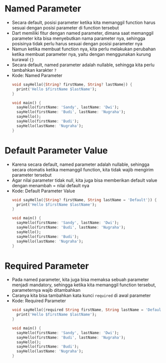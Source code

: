 # Named Parameter
* Secara default, posisi parameter ketika kita memanggil function harus sesuai dengan posisi parameter di function tersebut
* Dart memiliki fitur dengan named parameter, dimana saat memanggil parameter kita bisa menyebutkan nama parameter nya, sehingga posisinya tidak perlu harus sesuai dengan posisi parameter nya
* Namun ketika membuat function nya, kita perlu melakukan perubahan ketika membuat parameter nya, yaitu dengan menggunakan kurung kurawal ``` {} ```
* Secara default, named parameter adalah nullable, sehingga kita perlu tambahkan karakter ``` ? ```
* Kode: Named Parameter
  ```dart
  void sayHello({String? firstName, String? lastName}) {
    print('Hello $firstName $lastName');
  }

  void main() {
    sayHello(firstName: 'Sandy', lastName: 'Dwi');
    sayHello(firstName: 'Budi', lastName: 'Nugraha');
    sayHello();
    sayHello(firstName: 'Budi');
    sayHello(lastName: 'Nugraha');
  }
  ```

# Default Parameter Value
* Karena secara default, named parameter adalah nullable, sehingga secara otomatis ketika memanggil function, kita tidak wajib mengirim parameter tersebut
* Agar nilai parameter tidak null, kita juga bisa memberikan default value dengan menambah = nilai default nya
* Kode: Default Parameter Value
  ```dart
  void sayHello({String? firstName, String lastName = 'Default'}) {
    print('Hello $firstName $lastName');
  }

  void main() {
    sayHello(firstName: 'Sandy', lastName: 'Dwi');
    sayHello(firstName: 'Budi', lastName: 'Nugraha');
    sayHello();
    sayHello(firstName: 'Budi');
    sayHello(lastName: 'Nugraha');
  }
  ```

# Required Parameter
* Pada named parameter, kita juga bisa memaksa sebuah parameter menjadi mandatory, sehingga ketika kita memanggil function tersebut, parameternya wajib ditambahkan
* Caranya kita bisa tambahkan kata kunci ``` required ``` di awal parameter
* Kode: Required Parameter
  ```dart
  void sayHello({required String firstName, String lastName = 'Default'}) {
    print('Hello $firstName $lastName');
  }

  void main() {
    sayHello(firstName: 'Sandy', lastName: 'Dwi');
    sayHello(firstName: 'Budi', lastName: 'Nugraha');
    sayHello();
    sayHello(firstName: 'Budi');
    sayHello(lastName: 'Nugraha');
  }
  ```